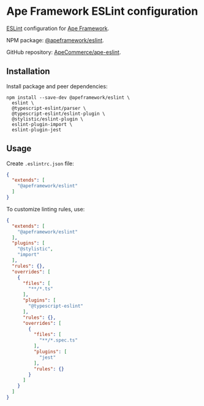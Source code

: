 # Ape Framework ESLint configuration

[ESLint](https://eslint.org) configuration for [Ape Framework](https://github.com/ApeCommerce/ape-framework).

NPM package: [@apeframework/eslint](https://www.npmjs.com/package/@apeframework/eslint).

GitHub repository: [ApeCommerce/ape-eslint](https://github.com/ApeCommerce/ape-eslint).

## Installation

Install package and peer dependencies:

```
npm install --save-dev @apeframework/eslint \
  eslint \
  @typescript-eslint/parser \
  @typescript-eslint/eslint-plugin \
  @stylistic/eslint-plugin \
  eslint-plugin-import \
  eslint-plugin-jest
```

## Usage

Create `.eslintrc.json` file:

```json
{
  "extends": [
    "@apeframework/eslint"
  ]
}
```

To customize linting rules, use:

```json
{
  "extends": [
    "@apeframework/eslint"
  ],
  "plugins": [
    "@stylistic",
    "import"
  ],
  "rules": {},
  "overrides": [
    {
      "files": [
        "**/*.ts"
      ],
      "plugins": [
        "@typescript-eslint"
      ],
      "rules": {},
      "overrides": [
        {
          "files": [
            "**/*.spec.ts"
          ],
          "plugins": [
            "jest"
          ],
          "rules": {}
        }
      ]
    }
  ]
}
```
